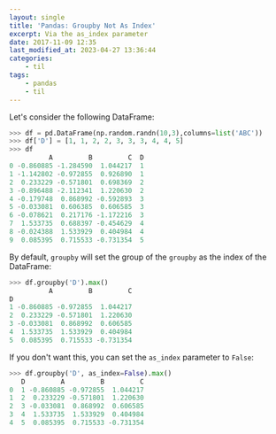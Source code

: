 ```yaml
---
layout: single
title: 'Pandas: Groupby Not As Index'
excerpt: Via the as_index parameter
date: 2017-11-09 12:35
last_modified_at: 2023-04-27 13:36:44
categories:
    - til
tags:
    - pandas
    - til
---
```


Let's consider the following DataFrame:

```python
>>> df = pd.DataFrame(np.random.randn(10,3),columns=list('ABC'))
>>> df['D'] = [1, 1, 2, 2, 3, 3, 3, 4, 4, 5]
>>> df
          A         B         C  D
0 -0.860885 -1.284590  1.044217  1
1 -1.142802 -0.972855  0.926890  1
2  0.233229 -0.571801  0.698369  2
3 -0.896488 -2.112341  1.220630  2
4 -0.179748  0.868992 -0.592893  3
5 -0.033081  0.606385  0.606585  3
6 -0.078621  0.217176 -1.172216  3
7  1.533735  0.688397 -0.454629  4
8 -0.024388  1.533929  0.404984  4
9  0.085395  0.715533 -0.731354  5
```

By default, `groupby` will set the group of the `groupby` as the index of the DataFrame:

```python
>>> df.groupby('D').max()
          A         B         C
D
1 -0.860885 -0.972855  1.044217
2  0.233229 -0.571801  1.220630
3 -0.033081  0.868992  0.606585
4  1.533735  1.533929  0.404984
5  0.085395  0.715533 -0.731354
```

If you don't want this, you can set the `as_index` parameter to `False`:

```python
>>> df.groupby('D', as_index=False).max()
   D         A         B         C
0  1 -0.860885 -0.972855  1.044217
1  2  0.233229 -0.571801  1.220630
2  3 -0.033081  0.868992  0.606585
3  4  1.533735  1.533929  0.404984
4  5  0.085395  0.715533 -0.731354
```
